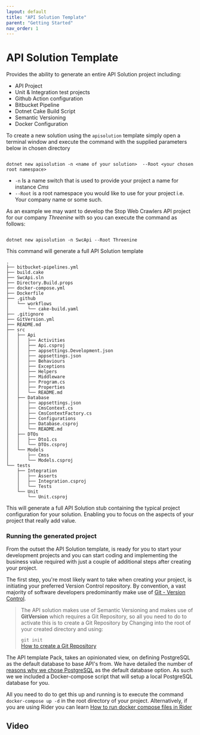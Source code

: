 ```yaml
---
layout: default
title: "API Solution Template"
parent: "Getting Started"
nav_order: 1
---
```

# API Solution Template

Provides the ability to generate an entire API Solution project including:

- API Project
- Unit & Integration test projects
- Github Action configuration
- Bitbucket Pipeline
- Dotnet Cake Build Script
- Semantic Versioning
- Docker Configuration

To create a new solution using the `apisolution` template simply open a terminal window and execute the command with the supplied parameters below in chosen directory

```shell

dotnet new apisolution -n <name of your solution>  --Root <your chosen root namespace>

````

- `-n`  Is a name switch that is used to provide your project a name for instance _Cms_
- `--Root` is a root namespace you would like to use for your project i.e. Your company name or some such.

As an example we may want to develop the Stop Web Crawlers API project for our company _Threenine_ with so you can execute the command as follows:

```shell

dotnet new apisolution -n SwcApi --Root Threenine

```

This command will generate a full API Solution template 

```shell
.
├── bitbucket-pipelines.yml
├── build.cake
├── SwcApi.sln
├── Directory.Build.props
├── docker-compose.yml
├── Dockerfile
├── .github
│   └── workflows
│       └── cake-build.yaml
├── .gitignore
├── GitVersion.yml
├── README.md
├── src
│   ├── Api
│   │   ├── Activities
│   │   ├── Api.csproj
│   │   ├── appsettings.Development.json
│   │   ├── appsettings.json
│   │   ├── Behaviours
│   │   ├── Exceptions
│   │   ├── Helpers
│   │   ├── Middleware
│   │   ├── Program.cs
│   │   ├── Properties
│   │   └── README.md
│   ├── Database
│   │   ├── appsettings.json
│   │   ├── CmsContext.cs
│   │   ├── CmsContextFactory.cs
│   │   ├── Configurations
│   │   ├── Database.csproj
│   │   └── README.md
│   ├── DTOs
│   │   ├── Dto1.cs
│   │   └── DTOs.csproj
│   └── Models
│       ├── Cmss
│       └── Models.csproj
└── tests
    ├── Integration
    │   ├── Asserts
    │   ├── Integration.csproj
    │   └── Tests
    └── Unit
        └── Unit.csproj

```

This will generate a full API Solution stub containing the typical project configuration for your solution. Enabling you to focus on the aspects of your project that really add value.


### Running the generated project

From the outset the API Solution template, is ready for you to start your development projects and you can start coding and implementing the business value required with just a couple of additional steps after creating your project.

The first step, you're most likely want to take when creating your project, is initiating your preferred Version Control repository. By convention, a vast majority of software developers predominantly make use of [Git - Version Control](https://geekiam.io/what-is-git "What is Git - geekiam.io"). 


> The API solution makes use of Semantic Versioning and makes use of **GitVersion** which requires a Git Repository, so all you
> need to do to activate this is to create a Git Repository by Changing into the root of your created directory and using:
> 
> `git init`  
> [How to create a Git Repository](https://geekiam.io/how-to-create-git-repository "How To Create A Git Repository - geekiam.io")

The API template Pack, takes an opinionated view, on defining PostgreSQL as the default database to base API's from. We have detailed the number of [reasons why we chose PostgreSQL](../../knowledge/postgres) as the default database option.   As such we we included a Docker-compose script that will setup a local PostgreSQL database for you.

All you need to do to get this up and running is to execute the command `docker-compose up -d` in the root directory of your project.  Alternatively, if you are using Rider you can learn [How to run docker compose files in Rider](https://garywoodfine.com/how-to-run-docker-compose-files-in-rider "How to run docker compose files in Rider - Gary Woodfine")


## Video